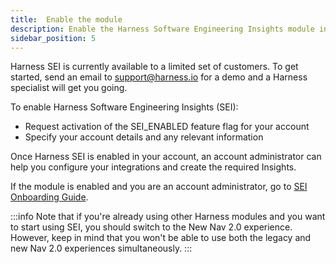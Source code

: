 ```yaml
---
title:  Enable the module
description: Enable the Harness Software Engineering Insights module in your account
sidebar_position: 5
---
```

Harness SEI is currently available to a limited set of customers. To get started, send an email to [support@harness.io](mailto:support@harness.io) for a demo and a Harness specialist will get you going.

To enable Harness Software Engineering Insights (SEI):
* Request activation of the SEI_ENABLED feature flag for your account
* Specify your account details and any relevant information

Once Harness SEI is enabled in your account, an account administrator can help you configure your integrations and create the required Insights.

If the module is enabled and you are an account administrator, go to [SEI Onboarding Guide](/docs/software-engineering-insights/propelo-sei/get-started/sei-onboarding-guide).

:::info
Note that if you're already using other Harness modules and you want to start using SEI, you should switch to the New Nav 2.0 experience. However, keep in mind that you won't be able to use both the legacy and new Nav 2.0 experiences simultaneously.
:::
